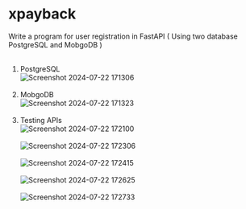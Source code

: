 # xpayback
Write a program for user registration in FastAPI ( Using two database PostgreSQL and MobgoDB )<br><br>

1. PostgreSQL<br>
![Screenshot 2024-07-22 171306](https://github.com/user-attachments/assets/3453c571-ed61-4671-b3ac-71df3768192e)
<br><br>
2. MobgoDB<br>
![Screenshot 2024-07-22 171323](https://github.com/user-attachments/assets/34fd4c21-db8c-4fb4-a553-6a64adfb9978)
<br><br>
3. Testing APIs<br>
![Screenshot 2024-07-22 172100](https://github.com/user-attachments/assets/6e30ba80-7162-4afa-b74d-75b7f55cca18)
<br><br>
![Screenshot 2024-07-22 172306](https://github.com/user-attachments/assets/0c85968f-b637-441a-8aa2-07d83a9ef89d)
<br><br>
![Screenshot 2024-07-22 172415](https://github.com/user-attachments/assets/da628cf5-8378-4ba5-8af6-aa26968a7abb)
<br><br>
![Screenshot 2024-07-22 172625](https://github.com/user-attachments/assets/2616ba04-fc24-4bff-89fe-81f89001ce0f)
<br><br>
![Screenshot 2024-07-22 172733](https://github.com/user-attachments/assets/eba9cc0c-b994-484c-b4bb-ba60dc81bb9f)


